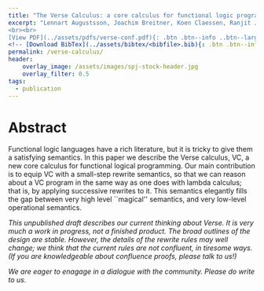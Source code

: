 ```yaml
---
title: "The Verse Calculus: a core calculus for functional logic programming"
excerpt: "Lennart Augustsson, Joachim Breitner, Koen Claessen, Ranjit Jhala, Simon Peyton Jones, Olin Shivers, Tim Sweeney, Epic Games <br><br><em>Draft, not a finished work</em>
<br><br>
[View PDF](../assets/pdfs/verse-conf.pdf){: .btn .btn--info ..btn--large}"
<!-- [Download BibTex](../assets/bibtex/<bibfile>.bib){: .btn .btn--info ..btn--large} -->
permalink: /verse-calculus/
header:
    overlay_image: /assets/images/spj-stock-header.jpg
    overlay_filter: 0.5
tags:
  - publication
---
```


# Abstract
<!-- this H1 (denoted by the single octothorpe before the word 'Abstract') should remain unchanged. -->
  <!-- Note: Make sure to enter at least twice to create seperate lines for the page. -->
  Functional logic languages have a rich literature, but it is tricky
  to give them a satisfying semantics.  In this paper we describe the
  Verse calculus, VC, a new core calculus for functional
  logical programming. Our main contribution is to equip VC with a
  small-step rewrite semantics, so that we can reason
  about a VC program in the same way as one does with lambda
  calculus; that is, by applying successive rewrites to it.
  This semantics elegantly fills the gap between very high level
  ``magical'' semantics, and very low-level operational semantics.

*This unpublished draft describes our current thinking about Verse.   It is very much a work in progress, not a finished product.  The broad outlines of the design are stable.  However, the details of the rewrite rules may well change; we think that the current rules are not  confluent, in tiresome ways.  (If you are knowledgeable about confluence proofs, please talk to us!)*

*We are eager to enagage in a dialogue with the community.  Please do write to us.*

